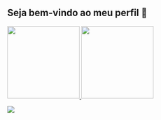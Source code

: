 ## Seja bem-vindo ao meu perfil 👋
<div>
  <a href="https://github.com/beatrizsouzasantos">
  <img height="165em" src="https://github-readme-stats.vercel.app/api?username=brenomf04&show_icons=true&theme=blue-green&include_all_commits=true&count_private=true"/>
  <img height="165em" src="https://github-readme-stats.vercel.app/api/top-langs/?username=brenomf04&layout=compact&langs_count=7&theme=blue-green"/>
</div>

![](https://komarev.com/ghpvc/?username=BrenoMenaniFabri&color=32a852)
